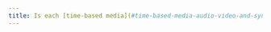 ```yaml
---
title: Is each [time-based media](#time-based-media-audio-video-and-synchronised) and [non-time-based media](#non-time-based-media) [compatible with assistive technologies](#compatible-with-assistive-technologies) (excluding special cases)?
---
```

